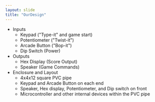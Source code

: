 ```yaml
---
layout: slide
title: "OurDesign"
---
```


* Inputs
    * Keypad ("Type-it" and game start)
    * Potentiometer ("Twist-it")
    * Arcade Button ("Bop-it")
    * Dip Switch (Power)
* Outputs
    * Hex Display (Score Output)
    * Speaker (Game Commands)
* Enclosure and Layout
    * 4x4x12 square PVC pipe
    * Keypad and Arcade Button on each end
    * Speaker, Hex display, Potentiometer, and Dip switch on front
    * Microcontroller and other internal devices within the PVC pipe
